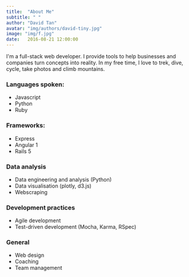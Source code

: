 ```yaml
---
title:  "About Me"
subtitle: " "
author: "David Tan"
avatar: "img/authors/david-tiny.jpg"
image: "img/f.jpg"
date:   2016-08-21 12:00:00
---
```


I'm a full-stack web developer. I provide tools to help businesses and companies turn concepts into reality. In my free time, I love to trek, dive, cycle, take photos and climb mountains.

### Languages spoken:
* Javascript
* Python
* Ruby

### Frameworks:
* Express
* Angular 1
* Rails 5

### Data analysis
* Data engineering and analysis (Python)
* Data visualisation (plotly, d3.js)
* Webscraping

### Development practices
* Agile development
* Test-driven development (Mocha, Karma, RSpec)

### General
* Web design
* Coaching
* Team management
